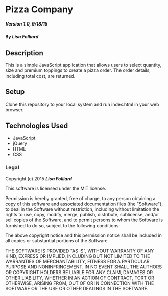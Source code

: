 # Pizza Company

##### Version 1.0, 9/18/15

#### By _**Lisa Folliard**_

## Description

This is a simple JavaScript application that allows users to select quantity, size and premium toppings to create a pizza order. The order details, including total cost, are returned.


## Setup
Clone this repository to your local system and run index.html in your web browser.


## Technologies Used

* JavaScript
* jQuery
* HTML
* CSS


### Legal

Copyright (c) 2015 **_Lisa Folliard_**

This software is licensed under the MIT license.

Permission is hereby granted, free of charge, to any person obtaining a copy
of this software and associated documentation files (the "Software"), to deal
in the Software without restriction, including without limitation the rights
to use, copy, modify, merge, publish, distribute, sublicense, and/or sell
copies of the Software, and to permit persons to whom the Software is
furnished to do so, subject to the following conditions:

The above copyright notice and this permission notice shall be included in
all copies or substantial portions of the Software.

THE SOFTWARE IS PROVIDED "AS IS", WITHOUT WARRANTY OF ANY KIND, EXPRESS OR
IMPLIED, INCLUDING BUT NOT LIMITED TO THE WARRANTIES OF MERCHANTABILITY,
FITNESS FOR A PARTICULAR PURPOSE AND NONINFRINGEMENT. IN NO EVENT SHALL THE
AUTHORS OR COPYRIGHT HOLDERS BE LIABLE FOR ANY CLAIM, DAMAGES OR OTHER
LIABILITY, WHETHER IN AN ACTION OF CONTRACT, TORT OR OTHERWISE, ARISING FROM,
OUT OF OR IN CONNECTION WITH THE SOFTWARE OR THE USE OR OTHER DEALINGS IN
THE SOFTWARE.
